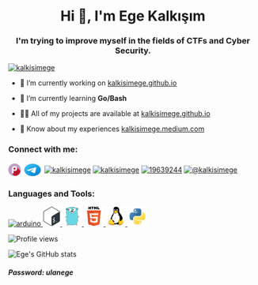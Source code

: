 <h1 align="center">Hi 👋, I'm Ege Kalkışım</h1>
<h3 align="center">I'm trying to improve myself in the fields of CTFs and Cyber Security.</h3>


<p align="left"> <a href="https://twitter.com/kalkisimege" target="blank"><img src="https://img.shields.io/twitter/follow/kalkisimege?logo=twitter&style=for-the-badge" alt="kalkisimege" /></a> </p>

- 🔭 I’m currently working on [kalkisimege.github.io](https://ulanege.github.io)

- 🌱 I’m currently learning **Go/Bash**

- 👨‍💻 All of my projects are available at [kalkisimege.github.io](https://kalkisimege.github.io)

- 📄 Know about my experiences [kalkisimege.medium.com](https://kalkisimege.medium.com)

<h3 align="left">Connect with me:</h3>
<p align="left">
<a href="https://play.picoctf.org/users/ulanege" target="blank"><img align="center" style="color: white;" src="img/picoctf1.png" alt="ulanege" height="25" width="25" /></a>
<a href="https://t.me/ulanege" target="blank"><img align="center" style="color: white;" src="img/telegram-app.svg" alt="ulanege" height="30" width="40" /></a>
<a href="https://twitter.com/kalkisimege" target="blank"><img align="center" src="https://raw.githubusercontent.com/rahuldkjain/github-profile-readme-generator/master/src/images/icons/Social/twitter.svg" alt="kalkisimege" height="30" width="40" /></a>
<a href="https://dev.to/kalkisimege" target="blank"><img align="center" src="https://raw.githubusercontent.com/rahuldkjain/github-profile-readme-generator/master/src/images/icons/Social/devto.svg" alt="kalkisimege" height="30" width="40" /></a>
<a href="https://stackoverflow.com/users/19639244" target="blank"><img align="center" src="https://raw.githubusercontent.com/rahuldkjain/github-profile-readme-generator/master/src/images/icons/Social/stack-overflow.svg" alt="19639244" height="30" width="40" /></a>
<a href="https://medium.com/@kalkisimege" target="blank"><img align="center" src="https://raw.githubusercontent.com/rahuldkjain/github-profile-readme-generator/master/src/images/icons/Social/medium.svg" alt="@kalkisimege" height="30" width="40" /></a>
</p>

<h3 align="left">Languages and Tools:</h3>
<p align="left"> <a href="https://www.arduino.cc/" target="_blank" rel="noreferrer"> <img src="https://cdn.worldvectorlogo.com/logos/arduino-1.svg" alt="arduino" width="40" height="40"/> </a> <a href="https://www.gnu.org/software/bash/" target="_blank" rel="noreferrer"> <img src="img/bash1.png" alt="bash" width="35" height="40"/> </a> <a href="https://golang.org" target="_blank" rel="noreferrer"> <img src="https://raw.githubusercontent.com/devicons/devicon/master/icons/go/go-original.svg" alt="go" width="40" height="40"/> </a> <a href="https://www.w3.org/html/" target="_blank" rel="noreferrer"> <img src="https://raw.githubusercontent.com/devicons/devicon/master/icons/html5/html5-original-wordmark.svg" alt="html5" width="40" height="40"/> </a> <a href="https://www.linux.org/" target="_blank" rel="noreferrer"> <img src="https://raw.githubusercontent.com/devicons/devicon/master/icons/linux/linux-original.svg" alt="linux" width="40" height="40"/> </a> <a href="https://www.python.org" target="_blank" rel="noreferrer"> <img src="https://raw.githubusercontent.com/devicons/devicon/master/icons/python/python-original.svg" alt="python" width="40" height="40"/> </a> </p>

![Profile views](https://gpvc.arturio.dev/ulanege) 

![Ege's GitHub stats](https://github-readme-stats.vercel.app/api?username=ulanege&theme=github_dark&show_icons=true)

<h5 align="left">Password: ulanege</h5>
